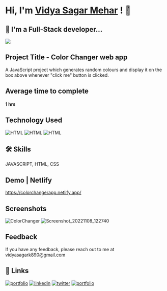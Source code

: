 
# Hi, I'm [Vidya Sagar Mehar](https://vidya-sagar-portfolio.netlify.app/) ! 👋


## 🚀 I'm a Full-Stack developer...
<img src="https://user-images.githubusercontent.com/73097560/115834477-dbab4500-a447-11eb-908a-139a6edaec5c.gif">

## Project Title - Color Changer web app
A JavaScript project which generates random colours and display it on the box above whenever "click me" button is clicked.


## Average time to complete
#### 1 hrs

## Technology Used

![HTML](https://img.shields.io/badge/FirstTech-JavaScript-purple)
![HTML](https://img.shields.io/badge/SecondTech-HTML-blue)
![HTML](https://img.shields.io/badge/ThirdTech-CSS-white)

## 🛠 Skills
JAVASCRIPT, HTML, CSS

## Demo | Netlify
https://colorchangerapp.netlify.app/


## Screenshots
![ColorChanger](https://user-images.githubusercontent.com/92782806/211470790-7c4fc295-8cc6-47ce-90ee-5b30d9bc0267.png)
![Screenshot_20221108_122740](https://user-images.githubusercontent.com/92782806/211470794-acd7a488-3ccf-43fb-acc0-3bc281b19893.png)




## Feedback

If you have any feedback, please reach out to me at vidyasagark890@gmail.com


## 🔗 Links
[![portfolio](https://img.shields.io/badge/my_portfolio-000?style=for-the-badge&logo=ko-fi&logoColor=white)](https://vidya-sagar-portfolio.netlify.app/)
[![linkedin](https://img.shields.io/badge/linkedin-0A66C2?style=for-the-badge&logo=linkedin&logoColor=white)](https://www.linkedin.com/)
[![twitter](https://img.shields.io/badge/twitter-1DA1F2?style=for-the-badge&logo=twitter&logoColor=white)](https://twitter.com/Cherry_Reyans)
[![portfolio](https://img.shields.io/badge/FindCoder_portfolio-5A20CB??style=for-the-badge&logo=appveyor)](https://www.findcoder.io/u/vidyasagarmehar)

